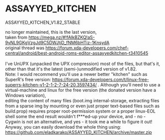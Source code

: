 <h1>ASSAYYED_KITCHEN</h1>
ASSAYYED_KITCHEN_V1.82_STABLE

no longer maintained, this is the last version, <br/>
taken from https://mega.nz/#!fAIkBZKQ!aS-9yNL9GKgVzgJd9C5DWJtjD_fNM6bHTiz-1KnsydA <br/>
original thread was https://forum.xda-developers.com/chef-central/android/best-android-roms-editor-assayyedkitchen-t3410545 <br/>
<br/>
I've UnUPX (unpacked the UPX compression) most of the files, but that's it, other than that it's the latest (semi-)unmodified version of v1.82.
<br/>
Note: I would recommend you'll use a newer better "kitchen" such as SuperR's free version: https://forum.xda-developers.com/t/linux-free-superrs-kitchen-v1-2-1-2-7-24-20.3597434/ .
Although you'll need to use a virtual-machine and linux for the free version (the donated version have a Windows variation),  
editing the content of many files (boot.img internal-storage, extracting files from a sparse img by mounting or even just proper text-based files such as build.prop) requires proper root-permission system or a proper linux-EOL shell some the end result wouldn't f\*\*\*ed-up your device, and - no - Cygwin is not an alternative, and yes - it took me a while to figure it out!
<br/>
Anyway, you can easily download the whole thing using: https://github.com/eladkarako/ASSAYYED_KITCHEN/archive/master.zip
